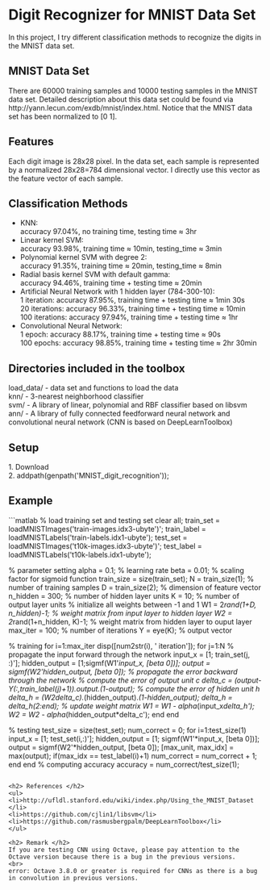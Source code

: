 <h1>Digit Recognizer for MNIST Data Set</h1>
In this project, I try different classification methods to recognize the digits in the MNIST data set.

<h2>MNIST Data Set</h2>
There are 60000 training samples and 10000 testing samples in the MNIST data set. 
Detailed description about this data set could be found via http://yann.lecun.com/exdb/mnist/index.html. 
Notice that the MNIST data set has been normalized to [0 1]. 
<h2>Features</h2>
Each digit image is 28x28 pixel. 
In the data set, each sample is represented by a normalized 28x28=784 dimensional vector. I directly use this vector as the feature vector of each sample. 
<h2>Classification Methods</h2>
<ul>
<li>
KNN: <br>
accuracy 97.04%, no training time, testing time &#8776 3hr
</li>
<li>
Linear kernel SVM: <br>
accuracy 93.98%, training time &#8776 10min, testing_time &#8776 3min
</li>
<li>
Polynomial kernel SVM with degree 2: <br>
accuracy 91.35%, training time &#8776 20min, testing_time &#8776 8min
</li>
<li>
Radial basis kernel SVM with default gamma: <br>
accuracy 94.46%, training time + testing time &#8776 20min
</li>
<li>
Artificial Neural Network with 1 hidden layer (784-300-10): <br>
1 iteration: accuracy 87.95%, training time + testing time &#8776 1min 30s <br>
20 iterations: accuracy 96.33%, training time + testing time &#8776 10min <br>
100 iterations: accuracy 97.94%, training time + testing time &#8776 1hr
</li>
<li>
Convolutional Neural Network: <br>
1 epoch: accuracy 88.17%, training time + testing time &#8776 90s <br>
100 epochs: accuracy 98.85%, training time + testing time &#8776 2hr 30min
</li>
</ul>

<h2>Directories included in the toolbox</h2>
load_data/ - data set and functions to load the data <br>
knn/ - 3-nearest neighborhood classifier <br>
svm/ - A library of linear, polynomial and RBF classifier based on libsvm <br>
ann/ - A library of fully connected feedforward neural network and convolutional neural network (CNN is based on DeepLearnToolbox) <br>

<h2> Setup</h2>
1. Download <br>
2. addpath(genpath('MNIST_digit_recognition'));

<h2> Example </h2>
```matlab
% load training set and testing set
clear all;
train_set = loadMNISTImages('train-images.idx3-ubyte')';
train_label = loadMNISTLabels('train-labels.idx1-ubyte');
test_set = loadMNISTImages('t10k-images.idx3-ubyte')';
test_label = loadMNISTLabels('t10k-labels.idx1-ubyte');

% parameter setting
alpha = 0.1; % learning rate
beta = 0.01; % scaling factor for sigmoid function
train_size = size(train_set);
N = train_size(1); % number of training samples
D = train_size(2); % dimension of feature vector
n_hidden = 300; % number of hidden layer units
K = 10; % number of output layer units
% initialize all weights between -1 and 1
W1 = 2*rand(1+D, n_hidden)-1; % weight matrix from input layer to hidden layer
W2 = 2*rand(1+n_hidden, K)-1; % weight matrix from hidden layer to ouput layer
max_iter = 100; % number of iterations
Y = eye(K); % output vector 


% training 
for i=1:max_iter
	disp([num2str(i), ' iteration']);
    for j=1:N
        % propagate the input forward through the network
        input_x = [1; train_set(j, :)'];
        hidden_output = [1;sigmf(W1'*input_x, [beta 0])];
        output = sigmf(W2'*hidden_output, [beta 0]);
        % propagate the error backward through the network
        % compute the error of output unit c
        delta_c = (output-Y(:,train_label(j)+1)).*output.*(1-output);
        % compute the error of hidden unit h
        delta_h = (W2*delta_c).*(hidden_output).*(1-hidden_output);
        delta_h = delta_h(2:end);
        % update weight matrix
        W1 = W1 - alpha*(input_x*delta_h');
        W2 = W2 - alpha*(hidden_output*delta_c');
    end
end

% testing 
test_size = size(test_set);
num_correct = 0;
for i=1:test_size(1)
    input_x = [1; test_set(i,:)'];
    hidden_output = [1; sigmf(W1'*input_x, [beta 0])];
    output = sigmf(W2'*hidden_output, [beta 0]);
    [max_unit, max_idx] = max(output);
    if(max_idx == test_label(i)+1)
        num_correct = num_correct + 1;
    end
end
% computing accuracy
accuracy = num_correct/test_size(1);

```

<h2> References </h2>
<ul>
<li>http://ufldl.stanford.edu/wiki/index.php/Using_the_MNIST_Dataset </li>
<li>https://github.com/cjlin1/libsvm</li>
<li>https://github.com/rasmusbergpalm/DeepLearnToolbox</li>
</ul>

<h2> Remark </h2>
If you are testing CNN using Octave, please pay attention to the Octave version because there is a bug in the previous versions.
<br>
error: Octave 3.8.0 or greater is required for CNNs as there is a bug in convolution in previous versions.

